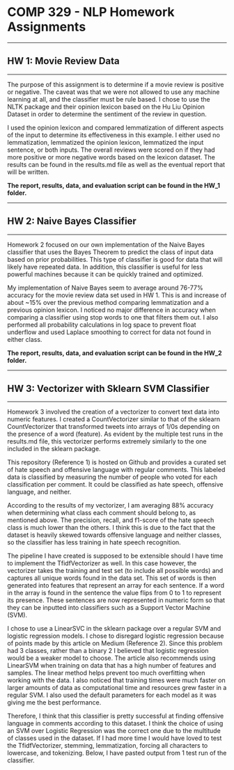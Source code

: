 # COMP 329 - NLP Homework Assignments
<hr>

## HW 1: Movie Review Data
<hr>
The purpose of this assignment is to determine if a movie review is positive or negative. The caveat was that we 
were not allowed to use any machine learning at all, and the classifier must be rule based. I chose to use the NLTK package
and their opinion lexicon based on the Hu Liu Opinion Dataset in order to determine the sentiment of the review in question.

I used the opinion lexicon and compared lemmatization of different aspects of the input to determine its effectiveness in this 
example. I either used no lemmatization, lemmatized the opinion lexicon, lemmatized the input sentence, or both inputs. 
The overall reviews were scored on if they had more positive or more negative words based on the 
lexicon dataset. The results can be found in the results.md file as well as the eventual report that will be written.

**The report, results, data, and evaluation script can be found in the HW_1 folder.**
<hr>

## HW 2: Naive Bayes Classifier
<hr>
Homework 2 focused on our own implementation of the Naive Bayes classifier that uses the Bayes Theorem to predict the class of 
input data based on prior probabilities. This type of classifier is good for data that will likely have repeated data. In addition,
this classifier is useful for less powerful machines because it can be quickly trained and optimized.

My implementation of Naive Bayes seem to average around 76-77% accuracy for the movie review data set used in HW 1. This is and increase
of about ~15% over the previous method comparing lemmatization and a previous opinion lexicon. I noticed no major difference in accuracy
when comparing a classifier using stop words to one that filters them out. I also performed all probability calculations in log space
to prevent float underflow and used Laplace smoothing to correct for data not found in either class. 

**The report, results, data, and evaluation script can be found in the HW_2 folder.**
<hr>

## HW 3: Vectorizer with Sklearn SVM Classifier
<hr>
Homework 3 involved the creation of a vectorizer to convert text data into numeric features. I created a CountVectorizer similar to that of the sklearn CountVectorizer that  transformed tweets into arrays of 1/0s depending on the presence of a word (feature). As evident by the multiple test runs in the results.md file, this vectorizer performs extremely similarly to the one included in the sklearn package. <br>

This repository (Reference 1) is hosted on Github and provides a curated set of hate speech and offensive language with regular comments. This labeled data is classified by measuring the number of people who voted for each classification per comment. It could be classified as hate speech, offensive language, and neither. <br>

According to the results of my vectorizer, I am averaging 88% accuracy when determining what class each comment should belong to, as mentioned above. The precision, recall, and f1-score of the hate speech class is much lower than the others. I think this is due to the fact that the dataset is heavily skewed towards offensive language and neither classes, so the classifier has less training in hate speech recognition. <br>

The pipeline I have created is supposed to be extensible should I have time to implement the TfidfVectorizer as well. In this case however, the vectorizer takes the training and test set (to include all possible words) and captures all unique words found in the data set. This set of words is then generated into features that represent an array for each sentence. If a word in the array is found in the sentence the value flips from 0 to 1 to represent its presence. These sentences are now represented in numeric form so that they can be inputted into classifiers such as a Support Vector Machine (SVM). <br>

I chose to use a LinearSVC in the sklearn package over a regular SVM and logistic regression models. I chose to disregard logistic regression because of points made by this article on Medium (Reference 2). Since this problem had 3 classes, rather than a binary 2 I believed that logistic regression would be a weaker model to choose. The article also recommends using LinearSVM when training on data that has a high number of features and samples. The linear method helps prevent too much overfitting when working with the data. I also noticed that training times were much faster on larger amounts of data as computational time and resources grew faster in a regular SVM. I also used the default parameters for each model as it was giving me the best performance. <br>

Therefore, I think that this classifier is pretty successful at finding offensive language in comments according to this dataset. I think the choice of using an SVM over Logistic Regression was the correct one due to the multitude of classes used in the dataset. If I had more time I would have loved to test the TfidfVectorizer, stemming, lemmatization, forcing all characters to lowercase, and tokenizing. Below, I have pasted output from 1 test run of the classifier. <br>
